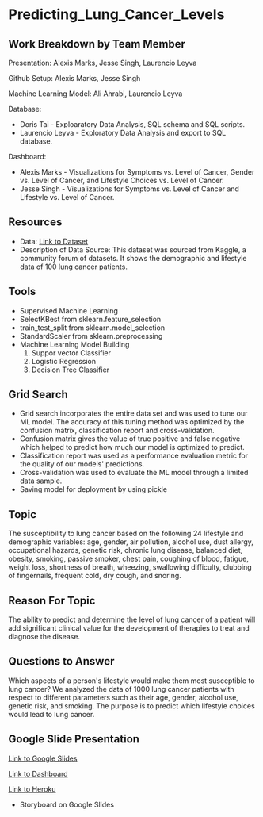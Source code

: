 # Predicting_Lung_Cancer_Levels

## Work Breakdown by Team Member
Presentation: Alexis Marks, Jesse Singh, Laurencio Leyva

Github Setup: Alexis Marks, Jesse Singh

Machine Learning Model: Ali Ahrabi, Laurencio Leyva

Database: 
  - Doris Tai - Exploaratory Data Analysis, SQL schema and SQL scripts.
  - Laurencio Leyva - Exploratory Data Analysis and export to SQL database.

Dashboard: 
  - Alexis Marks - Visualizations for Symptoms vs. Level of Cancer, Gender vs. Level of Cancer, and Lifestyle Choices vs. Level of Cancer.   
  - Jesse Singh - Visualizations for Symptoms vs. Level of Cancer and Lifestyle vs. Level of Cancer. 

## Resources
  - Data: [Link to Dataset](https://www.kaggle.com/rishidamarla/cancer-patients-data) 
  - Description of Data Source: This dataset was sourced from Kaggle, a community forum of datasets. It shows the demographic and lifestyle data of 100 lung cancer patients.

## Tools
  - Supervised Machine Learning
  - SelectKBest from sklearn.feature_selection
  - train_test_split from sklearn.model_selection
  - StandardScaler from sklearn.preprocessing
  - Machine Learning Model Building
    1. Suppor vector Classifier
    2. Logistic Regression
    3. Decision Tree Classifier
  
## Grid Search
  - Grid search incorporates the entire data set and was used to tune our ML model. The accuracy of this tuning method was optimized by the confusion matrix, classification report and cross-validation.
  - Confusion matrix gives the value of true positive and false negative which helped to predict how much our model is optimized to predict.
  - Classification report was used as a performance evaluation metric for the quality of our models' predictions.
  - Cross-validation was used to evaluate the ML model through a limited data sample. 
  - Saving model for deployment by using pickle

## Topic
The susceptibility to lung cancer based on the following 24 lifestyle and demographic variables: age, gender, air pollution, alcohol use, dust allergy, occupational hazards, genetic risk, chronic lung disease, balanced diet, obesity, smoking, passive smoker, chest pain, coughing of blood, fatigue, weight loss, shortness of breath, wheezing, swallowing difficulty, clubbing of fingernails, frequent cold, dry cough, and snoring.  

## Reason For Topic
The ability to predict and determine the level of lung cancer of a patient will add significant clinical value for the development of therapies to treat and diagnose the disease. 

## Questions to Answer
Which aspects of a person's lifestyle would make them most susceptible to lung cancer? We analyzed the data of 1000 lung cancer patients with respect to different parameters such as their age, gender, alcohol use, genetic risk, and smoking. The purpose is to predict which lifestyle choices would lead to lung cancer.

## Google Slide Presentation
[Link to Google Slides](https://docs.google.com/presentation/d/1guxs3ptq4deP423Sn5jP52Q2Tn-MhQibTpFD0THmf88/edit?usp=sharing)

[Link to Dashboard](https://public.tableau.com/app/profile/alexis.marks/viz/Segment3_Dashboard_Draft/Dashboard1?publish=yes)

[Link to Heroku](https://cancer-project-5.herokuapp.com/)
* Storyboard on Google Slides

